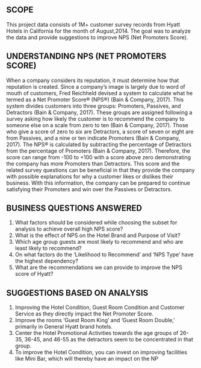 ## SCOPE
This project data consists of 1M+ customer survey records from Hyatt Hotels in California for the month of August,2014. The goal was to analyze the data and provide suggestions to improve NPS (Net Promoters Score).

## UNDERSTANDING NPS (NET PROMOTERS SCORE)
When a company considers its reputation, it must determine how that reputation is created.  Since a company’s image is largely due to word of mouth of customers, Fred Reichheld devised a system to calculate what he termed as a Net Promoter Score®  (NPS®) (Bain & Company, 2017).  This system divides customers into three groups: Promoters, Passives, and Detractors (Bain & Company, 2017).  These groups are assigned following a survey asking how likely the customer is to recommend the company to someone else on a scale from zero to ten (Bain & Company, 2017).  Those who give a score of zero to six are Detractors, a score of seven or eight are from Passives, and a nine or ten indicate Promoters (Bain & Company, 2017).  The NPS® is calculated by subtracting the percentage of Detractors from the percentage of Promoters (Bain & Company, 2017). Therefore, the score can range from -100 to +100 with a score above zero demonstrating the company has more Promoters than Detractors.  This score and the related survey questions can be beneficial in that they provide the company with possible explanations for why a customer likes or dislikes their business.  With this information, the company can be prepared to continue satisfying their Promoters and win over the Passives or Detractors. 

## BUSINESS QUESTIONS ANSWERED
1.	What factors should be considered while choosing the subset for analysis to achieve overall high NPS score?
2.	What is the effect of NPS on the Hotel Brand and Purpose of Visit?
3.	Which age group guests are most likely to recommend and who are least likely to recommend?
4.	On what factors do the ‘Likelihood to Recommend’ and ‘NPS Type’ have the highest dependency?
5.	What are the recommendations we can provide to improve the NPS score of Hyatt?

## SUGGESTIONS BASED ON ANALYSIS
1. Improving the Hotel Condition, Guest Room Condition and Customer Service as they directly impact the Net Promoter Score.
2. Improve the rooms ‘Guest Room King’ and ‘Guest Room Double,’ primarily in General Hyatt brand hotels.
3. Center the Hotel Promotional Activities towards the age groups of 26-35, 36-45, and 46-55 as the detractors seem to be concentrated in that group.
4. To improve the Hotel Condition, you can invest on improving facilities like Mini Bar, which will thereby have an impact on the NP
